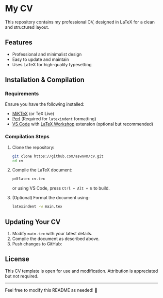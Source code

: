 # My CV

This repository contains my professional CV, designed in LaTeX for a clean and structured layout.

## Features
- Professional and minimalist design
- Easy to update and maintain
- Uses LaTeX for high-quality typesetting

## Installation & Compilation
### Requirements
Ensure you have the following installed:
- [MiKTeX](https://miktex.org/) (or TeX Live)
- [Perl](https://strawberryperl.com/) (Required for `latexindent` formatting)
- [VS Code](https://code.visualstudio.com/) with [LaTeX Workshop](https://marketplace.visualstudio.com/items?itemName=James-Yu.latex-workshop) extension (optional but recommended)

### Compilation Steps
1. Clone the repository:
   ```bash
   git clone https://github.com/aswnvm/cv.git
   cd cv
   ```
2. Compile the LaTeX document:
   ```bash
   pdflatex cv.tex
   ```
   or using VS Code, press `Ctrl + Alt + B` to build.

3. (Optional) Format the document using:
   ```bash
   latexindent -w main.tex
   ```

## Updating Your CV
1. Modify `main.tex` with your latest details.
2. Compile the document as described above.
3. Push changes to GitHub:


## License
This CV template is open for use and modification. Attribution is appreciated but not required.

---

Feel free to modify this README as needed! 🚀
